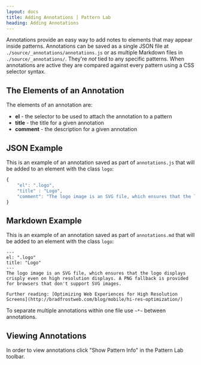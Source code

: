 ```yaml
---
layout: docs
title: Adding Annotations | Pattern Lab
heading: Adding Annotations
---
```


Annotations provide an easy way to add notes to elements that may appear inside patterns. Annotations can be saved as a single JSON file at `./source/_annotations/annotations.js` or as multiple Markdown files in `./source/_annotations/`. They're _not_ tied to any specific patterns. When annotations are active they are compared against every pattern using a CSS selector syntax.

## The Elements of an Annotation

The elements of an annotation are:

* **el** - the selector to be used to attach the annotation to a pattern
* **title** - the title for a given annotation
* **comment** - the description for a given annotation

## JSON Example

This is an example of an annotation saved as part of `annotations.js` that will be added to an element with the class `logo`:

```javascript
{
	"el": ".logo",
 	"title" : "Logo",
 	"comment": "The logo image is an SVG file, which ensures that the logo displays crisply even on high resolution displays. A PNG fallback is provided for browsers that don't support SVG images.</p><p>Further reading: <a href=\"http://bradfrostweb.com/blog/mobile/hi-res-optimization/\">Optimizing Web Experiences for High Resolution Screens</a></p>"
}
```

## Markdown Example

This is an example of an annotation saved as part of `annotations.md` that will be added to an element with the class `logo`:

```
---
el: ".logo"
title: "Logo"
---
The logo image is an SVG file, which ensures that the logo displays crisply even on high resolution displays. A PNG fallback is provided for browsers that don't support SVG images.

Further reading: [Optimizing Web Experiences for High Resolution Screens](http://bradfrostweb.com/blog/mobile/hi-res-optimization/)
```

To separate multiple annotations within one file use `~*~` between annotations.

## Viewing Annotations

In order to view annotations click "Show Pattern Info" in the Pattern Lab toolbar.
